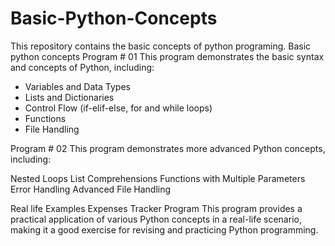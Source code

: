 # Basic-Python-Concepts

This repository contains the basic concepts of python programing.
Basic python concepts
Program # 01
This program demonstrates the basic syntax and concepts of Python, including:

- Variables and Data Types
- Lists and Dictionaries
- Control Flow (if-elif-else, for and while loops)
- Functions
- File Handling

Program # 02
This program demonstrates more advanced Python concepts, including:

Nested Loops
List Comprehensions
Functions with Multiple Parameters
Error Handling
Advanced File Handling

Real life Examples
Expenses Tracker Program
This program provides a practical application of various Python concepts in a real-life scenario, making it a good exercise for revising and practicing Python programming.
